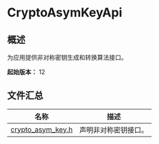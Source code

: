 # CryptoAsymKeyApi

<!--Kit: Crypto Architecture Kit-->
<!--Subsystem: Security-->
<!--Owner: @zxz--3-->
<!--SE: @lanming-->
<!--TSE: @PAFT--> 

## 概述

为应用提供非对称密钥生成和转换算法接口。

**起始版本：** 12

## 文件汇总

| 名称 | 描述 |
| -- | -- |
| [crypto_asym_key.h](capi-crypto-asym-key-h.md) | 声明非对称密钥接口。 |

